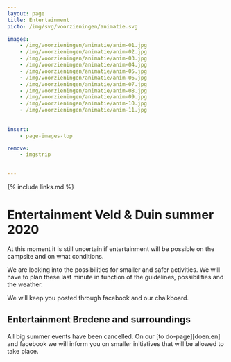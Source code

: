 ```yaml
---
layout: page
title: Entertainment
picto: /img/svg/voorzieningen/animatie.svg

images:
    - /img/voorzieningen/animatie/anim-01.jpg
    - /img/voorzieningen/animatie/anim-02.jpg
    - /img/voorzieningen/animatie/anim-03.jpg
    - /img/voorzieningen/animatie/anim-04.jpg
    - /img/voorzieningen/animatie/anim-05.jpg
    - /img/voorzieningen/animatie/anim-06.jpg
    - /img/voorzieningen/animatie/anim-07.jpg
    - /img/voorzieningen/animatie/anim-08.jpg
    - /img/voorzieningen/animatie/anim-09.jpg
    - /img/voorzieningen/animatie/anim-10.jpg
    - /img/voorzieningen/animatie/anim-11.jpg
    
    
insert:
    - page-images-top

remove:
    - imgstrip
    

---
```

{% include links.md %}

# Entertainment Veld & Duin summer 2020

At this moment it is still uncertain if entertainment will be possible on the campsite and on what conditions. 

We are looking into the possibilities for smaller and safer activities. We will have to plan these last minute in function of the guidelines, possibilities and the weather. 

We will keep you posted through facebook and our chalkboard. 



## Entertainment Bredene and surroundings

All big summer events have been cancelled. On our [to do-page][doen.en] and facebook we will inform you on smaller initiatives that will be allowed to take place. 

